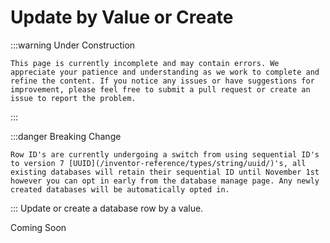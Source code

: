 # Update by Value or Create

:::warning Under Construction

    This page is currently incomplete and may contain errors. We appreciate your patience and understanding as we work to complete and refine the content. If you notice any issues or have suggestions for improvement, please feel free to submit a pull request or create an issue to report the problem.

:::

:::danger Breaking Change

    Row ID's are currently undergoing a switch from using sequential ID's to version 7 [UUID](/inventor-reference/types/string/uuid/)'s, all existing databases will retain their sequential ID until November 1st however you can opt in early from the database manage page. Any newly created databases will be automatically opted in.

:::
Update or create a database row by a value.

Coming Soon